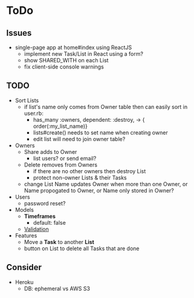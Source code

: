 # ToDo

## Issues

- single-page app at home#index using ReactJS
  - implement new Task/List in React using a form?
  - show SHARED_WITH on each List
  - fix client-side console warnings

## TODO

- Sort Lists
  - if list's name only comes from Owner table then can easily sort in user.rb: 
    - has_many :owners, dependent: :destroy, -> { order(:my_list_name)}
    - lists#create() needs to set name when creating owner
    - edit list will need to join owner table?
- Owners
  - Share adds to Owner
    - list users?  or send email?
  - Delete removes from Owners
    - if there are no other owners then destroy List
    - protect non-owner Lists & their Tasks
  - change List Name updates Owner when more than one Owner, or Name propogated to Owner, or Name only stored in Owner?
- Users
  - password reset?
- Models
  - **Timeframes**
    - default: false
  - [Validation](https://edgeguides.rubyonrails.org/active_record_validations.html)
- Features
  - Move a **Task** to another **List**
  - button on List to delete all Tasks that are done

## Consider

- Heroku
  - DB: ephemeral vs AWS S3
